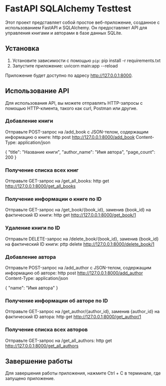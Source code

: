 # FastAPI SQLAlchemy Testtest

Этот проект представляет собой простое веб-приложение, созданное с использованием FastAPI и SQLAlchemy. Он предоставляет API для управления книгами и авторами в базе данных SQLite.

## Установка
1. Установите зависимости с помощью `pip`:
pip install -r requirements.txt
2. Запустите приложение:
uvicorn main:app --reload

Приложение будет доступно по адресу http://127.0.0.1:8000.

## Использование API
Для использования API, вы можете отправлять HTTP-запросы с помощью HTTP-клиента, такого как curl, Postman или другие.

### Добавление книги

Отправьте POST-запрос на /add_book с JSON-телом, содержащим информацию о книге:
http post http://127.0.0.1:8000/add_book
Content-Type: application/json

{
  "title": "Название книги",
  "author_name": "Имя автора",
  "page_count": 200
}

### Получение списка всех книг

Отправьте GET-запрос на /get_all_books:
http get http://127.0.0.1:8000/get_all_books

### Получение информации о книге по ID

Отправьте GET-запрос на /get_book/{book_id}, заменив {book_id} на фактический ID книги:
http get http://127.0.0.1:8000/get_book/1

### Удаление книги по ID

Отправьте DELETE-запрос на /delete_book/{book_id}, заменив {book_id} на фактический ID книги:
рttp delete http://127.0.0.1:8000/delete_book/1

### Добавление автора

Отправьте POST-запрос на /add_author с JSON-телом, содержащим информацию об авторе:
http post http://127.0.0.1:8000/add_author
Content-Type: application/json

{
  "name": "Имя автора"
}

### Получение информации об авторе по ID

Отправьте GET-запрос на /get_author/{author_id}, заменив {author_id} на фактический ID автора:
http get http://127.0.0.1:8000/get_author/1

### Получение списка всех авторов

Отправьте GET-запрос на /get_all_authors:
http get http://127.0.0.1:8000/get_all_authors

## Завершение работы

Для завершения работы приложения, нажмите Ctrl + C в терминале, где запущено приложение.
